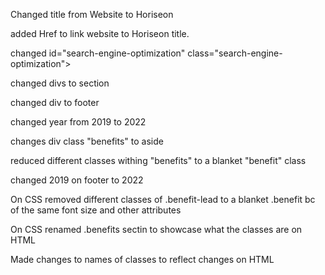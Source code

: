 <!--Changes I've made: -->

Changed title from Website to Horiseon

<!--Body Changes -->

added Href to link website to Horiseon title.

changed id="search-engine-optimization" class="search-engine-optimization">

changed divs to section

changed div to footer

changed year from 2019 to 2022

changes div class "benefits" to aside

reduced different classes withing "benefits" to a blanket "benefit" class

changed 2019 on footer to 2022

<!--CSS Changes-->

On CSS removed different classes of .benefit-lead to a blanket .benefit bc of the same font size and other attributes

On CSS renamed .benefits sectin to showcase what the classes are on HTML 

Made changes to names of classes to reflect changes on HTML 

